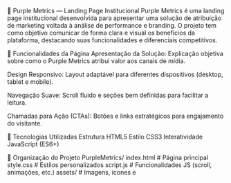 💜 Purple Metrics — Landing Page Institucional
Purple Metrics é uma landing page institucional desenvolvida para apresentar uma solução de atribuição de marketing voltada à análise de performance e branding. O projeto tem como objetivo comunicar de forma clara e visual os benefícios da plataforma, destacando suas funcionalidades e diferenciais competitivos.

🧩 Funcionalidades da Página
Apresentação da Solução: Explicação objetiva sobre como o Purple Metrics atribui valor aos canais de mídia.

Design Responsivo: Layout adaptável para diferentes dispositivos (desktop, tablet e mobile).

Navegação Suave: Scroll fluido e seções bem definidas para facilitar a leitura.

Chamadas para Ação (CTAs): Botões e links estratégicos para engajamento do visitante.

🚀 Tecnologias Utilizadas
Estrutura	HTML5
Estilo	CSS3
Interatividade	JavaScript (ES6+)

📁 Organização do Projeto
PurpleMetrics/
index.html        # Página principal
style.css         # Estilos personalizados
script.js         # Funcionalidades JS (scroll, animações, etc.)
assets/           # Imagens, ícones e 
